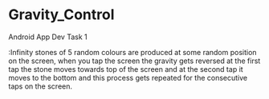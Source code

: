 # Gravity_Control
Android App Dev Task 1
  
 :Infinity stones of 5 random colours are produced at some random position on the screen, when you tap the screen the gravity gets reversed at the first tap the stone moves towards top of the screen and at the second tap it moves to the bottom and this process gets repeated for the consecutive taps on the screen.
